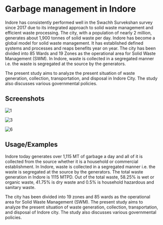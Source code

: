 # Garbage management in Indore
Indore has consistently performed well in the Swachh Survekshan survey since 2017 due to its integrated approach to solid waste management and efficient waste processing. The city, with a population of nearly 2 million, generates about 1,900 tonnes of solid waste per day. Indore has become a global model for solid waste management. It has established defined systems and processes and reaps benefits year on year. The city has been divided into 85 Wards and 19 Zones as the operational area for Solid Waste Management (SWM). In Indore, waste is collected in a segregated manner i.e. the waste is segregated at the source by the generators.


The present study aims to analyze the present situation of waste generation, collection, transportation, and disposal in Indore City. The study also discusses various governmental policies.



## Screenshots
![1](https://github.com/anjalim28/Clean-City/assets/80675000/5750a8dc-303d-4d84-8669-dbe73f6f4a58)

![3](https://github.com/anjalim28/Clean-City/assets/80675000/0005d23a-6230-4d4f-b182-05249ef4b726)

![6](https://github.com/anjalim28/Clean-City/assets/80675000/1274ce3c-877e-481f-b458-2b1284e0efce)

## Usage/Examples
Indore today generates over 1,115 MT of garbage a day and all of it is collected from the source whether it is a household or commercial establishment. In Indore, waste is collected in a segregated manner i.e. the waste is segregated at the source by the generators. The total waste generation in Indore is 1115 MTPD. Out of the total waste, 58.25% is wet or organic waste, 41.75% is dry waste and 0.5% is household hazardous and sanitary waste.

The city has been divided into 19 zones and 85 wards as the operational area for Solid Waste Management (SWM). The present study aims to analyze the present situation of waste generation, collection, transportation, and disposal of Indore city. The study also discusses various governmental policies.
